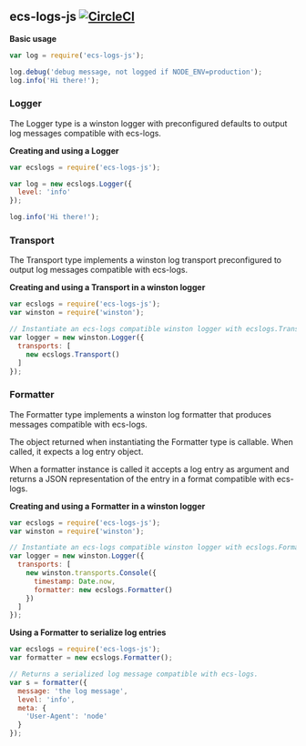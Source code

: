 ## ecs-logs-js [![CircleCI](https://circleci.com/gh/segmentio/ecs-logs-js.svg?style=shield)](https://circleci.com/gh/segmentio/ecs-logs-js)
**Basic usage**
```js
var log = require('ecs-logs-js');

log.debug('debug message, not logged if NODE_ENV=production');
log.info('Hi there!');
```

### Logger
The Logger type is a winston logger with preconfigured defaults to output
log messages compatible with ecs-logs.

**Creating and using a Logger**
```js
var ecslogs = require('ecs-logs-js');

var log = new ecslogs.Logger({
  level: 'info'
});

log.info('Hi there!');
```

### Transport
The Transport type implements a winston log transport preconfigured to
output log messages compatible with ecs-logs.

**Creating and using a Transport in a winston logger**
```js
var ecslogs = require('ecs-logs-js');
var winston = require('winston');

// Instantiate an ecs-logs compatible winston logger with ecslogs.Transport
var logger = new winston.Logger({
  transports: [
    new ecslogs.Transport()
  ]
});
```

### Formatter
The Formatter type implements a winston log formatter that produces messages
compatible with ecs-logs.

The object returned when instantiating the Formatter type is callable. When
called, it expects a log entry object.

When a formatter instance is called it accepts a log entry as argument and
returns a JSON representation of the entry in a format compatible with
ecs-logs.

**Creating and using a Formatter in a winston logger**
```js
var ecslogs = require('ecs-logs-js');
var winston = require('winston');

// Instantiate an ecs-logs compatible winston logger with ecslogs.Formatter
var logger = new winston.Logger({
  transports: [
    new winston.transports.Console({
      timestamp: Date.now,
      formatter: new ecslogs.Formatter()
    })
  ]
});
```
**Using a Formatter to serialize log entries**
```js
var ecslogs = require('ecs-logs-js');
var formatter = new ecslogs.Formatter();

// Returns a serialized log message compatible with ecs-logs.
var s = formatter({
  message: 'the log message',
  level: 'info',
  meta: {
    'User-Agent': 'node'
  }
});
```
